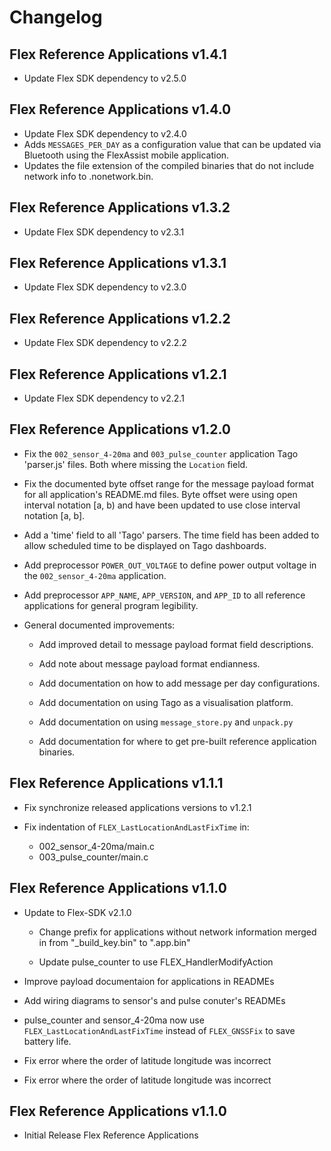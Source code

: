 # Changelog

## Flex Reference Applications v1.4.1

* Update Flex SDK dependency to v2.5.0

## Flex Reference Applications v1.4.0

* Update Flex SDK dependency to v2.4.0
* Adds `MESSAGES_PER_DAY` as a configuration value that can be updated via Bluetooth using the FlexAssist mobile application.
* Updates the file extension of the compiled binaries that do not include network info to .nonetwork.bin.

## Flex Reference Applications v1.3.2

* Update Flex SDK dependency to v2.3.1

## Flex Reference Applications v1.3.1

* Update Flex SDK dependency to v2.3.0

## Flex Reference Applications v1.2.2

* Update Flex SDK dependency to v2.2.2

## Flex Reference Applications v1.2.1

* Update Flex SDK dependency to v2.2.1

## Flex Reference Applications v1.2.0

* Fix the `002_sensor_4-20ma` and `003_pulse_counter` application Tago
  'parser.js' files. Both where missing the `Location` field.

* Fix the documented byte offset range for the message payload format for all
  application's README.md files. Byte offset were using open interval notation
  [a, b) and have been updated to use close interval notation [a, b].

* Add a 'time' field to all 'Tago' parsers. The time field has been added to
  allow scheduled time to be displayed on Tago dashboards.

* Add preprocessor `POWER_OUT_VOLTAGE` to define power output voltage in the
  `002_sensor_4-20ma` application.

* Add preprocessor `APP_NAME`, `APP_VERSION`, and `APP_ID` to all reference
  applications for general program legibility.

* General documented improvements:

  - Add improved detail to message payload format field descriptions.

  - Add note about message payload format endianness.

  - Add documentation on how to add message per day configurations.

  - Add documentation on using Tago as a visualisation platform.

  - Add documentation on using `message_store.py` and `unpack.py`

  - Add documentation for where to get pre-built reference application binaries.

## Flex Reference Applications v1.1.1

* Fix synchronize released applications versions to v1.2.1

* Fix indentation of `FLEX_LastLocationAndLastFixTime` in:
  - 002_sensor_4-20ma/main.c
  - 003_pulse_counter/main.c

## Flex Reference Applications v1.1.0

* Update to Flex-SDK v2.1.0

  - Change prefix for applications without network information merged in from
    "_build_key.bin" to ".app.bin"

  - Update pulse_counter to use FLEX_HandlerModifyAction

* Improve payload documentaion for applications in READMEs

* Add wiring diagrams to sensor's and pulse conuter's READMEs

* pulse_counter and sensor_4-20ma now use `FLEX_LastLocationAndLastFixTime`
  instead of `FLEX_GNSSFix` to save battery life.

* Fix error where the order of latitude longitude was incorrect

* Fix error where the order of latitude longitude was incorrect

## Flex Reference Applications v1.1.0

* Initial Release Flex Reference Applications
